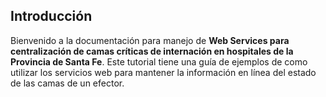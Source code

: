 ## Introducción

Bienvenido a la documentación para manejo de **Web Services para centralización de camas críticas de internación en hospitales de la Provincia de Santa Fe**. Este tutorial tiene una guía de ejemplos de como utilizar los servicios web para mantener la información en línea del estado de las camas de un efector.